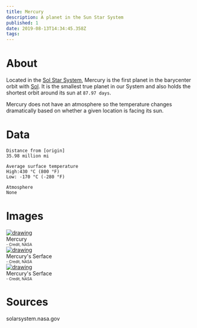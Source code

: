 ```yaml
---
title: Mercury
description: A planet in the Sun Star System
published: 1
date: 2019-08-13T14:34:45.358Z
tags: 
---
```


# About
Located in the [Sol Star System](/astronomical/star-system/sol-star-system), Mercury is the first planet in the barycenter orbit with [Sol](/astronomical/star/sol). It is the smallest true planet in our System and also holds the shortest orbit around its sun at `87.97 days`.

Mercury does not have an atmosphere so the temperature changes dramatically based on whether a given location is facing its sun.


# Data

```text
Distance from [origin]
35.98 million mi

Average surface temperature
High:430 °C (800 °F)
Low: -170 °C (-280 °F)

Atmosphere
None
```


# Images
<link rel="stylesheet" href="/css/core.css">

<div class="gallery">
	<a target="_blank" href="/planets/mercury/mercury-color.jpg">
		<img src="/uploads/planets/mercury/mercury-color.jpg" alt="drawing"/>
	</a>
	<div class="desc">Mercury<br><font size="1">- Credit, NASA</font></div>
</div>

<div class="gallery">
	<a target="_blank" href="/uploads/planets/mercury/mercury-serface.jpg">
		<img src="/uploads/planets/mercury/mercury-serface.jpg" alt="drawing"/>
	</a>
	<div class="desc">Mercury's Serface<br><font size="1">- Credit, NASA</font></div>
</div>

<div class="gallery">
	<a target="_blank" href="/uploads/planets/mercury/mercury-serface2.jpg">
		<img src="/uploads/planets/mercury/mercury-serface2.jpg" alt="drawing"/>
	</a>
	<div class="desc">Mercury's Serface<br><font size="1">- Credit, NASA</font></div>
</div>

# Sources
solarsystem.nasa.gov